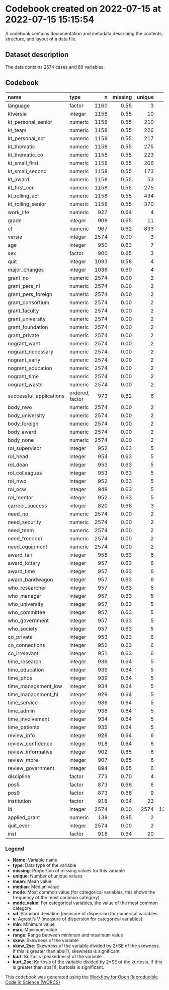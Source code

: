 Codebook created on 2022-07-15 at 2022-07-15 15:15:54
================

A codebook contains documentation and metadata describing the contents,
structure, and layout of a data file.

## Dataset description

The data contains 2574 cases and 89 variables.

## Codebook

| name                    | type            |    n | missing | unique |    mean |  median |    mode |     sd |    v | min |     max |   range |  skew | skew_2se |   kurt | kurt_2se |
|:------------------------|:----------------|-----:|--------:|-------:|--------:|--------:|--------:|-------:|-----:|----:|--------:|--------:|------:|---------:|-------:|---------:|
| language                | factor          | 1160 |    0.55 |      3 |         |         | 1414.00 |        | 0.42 |     |         |         |       |          |        |          |
| ktversie                | integer         | 1158 |    0.55 |     10 |    4.75 |    5.00 |    5.00 |   2.58 |      | 1.0 |    9.00 |    8.00 |  0.12 |     0.84 |  -1.20 |    -4.16 |
| kt_personal_senior      | numeric         | 1158 |    0.55 |    210 |    0.14 |    0.07 |    0.07 |   0.19 |      | 0.0 |    1.00 |    1.00 |  2.05 |    14.29 |   5.12 |    17.81 |
| kt_team                 | numeric         | 1158 |    0.55 |    226 |    0.16 |    0.12 |    0.12 |   0.18 |      | 0.0 |    1.00 |    1.00 |  1.45 |    10.11 |   2.72 |     9.45 |
| kt_personal_ecr         | numeric         | 1158 |    0.55 |    217 |    0.15 |    0.12 |    0.12 |   0.16 |      | 0.0 |    1.00 |    1.00 |  1.79 |    12.45 |   4.65 |    16.19 |
| kt_thematic             | numeric         | 1158 |    0.55 |    275 |    0.09 |    0.05 |    0.05 |   0.11 |      | 0.0 |    0.74 |    0.74 |  1.50 |    10.46 |   2.87 |     9.98 |
| kt_thematic_co          | numeric         | 1158 |    0.55 |    223 |    0.05 |    0.00 |    0.00 |   0.10 |      | 0.0 |    1.00 |    1.00 |  4.00 |    27.80 |  25.77 |    89.71 |
| kt_small_first          | numeric         | 1158 |    0.55 |    206 |    0.15 |    0.09 |    0.09 |   0.20 |      | 0.0 |    1.00 |    1.00 |  1.90 |    13.19 |   4.38 |    15.24 |
| kt_small_second         | numeric         | 1158 |    0.55 |    173 |    0.10 |    0.00 |    0.00 |   0.16 |      | 0.0 |    1.00 |    1.00 |  2.48 |    17.28 |   8.24 |    28.68 |
| kt_award                | numeric         | 1158 |    0.55 |     53 |    0.09 |    0.00 |    0.00 |   0.18 |      | 0.0 |    1.00 |    1.00 |  3.17 |    22.08 |  11.62 |    40.45 |
| kt_first_ecr            | numeric         | 1158 |    0.55 |    275 |    0.25 |    0.22 |    0.22 |   0.24 |      | 0.0 |    1.00 |    1.00 |  1.15 |     8.01 |   1.27 |     4.41 |
| kt_rolling_ecr          | numeric         | 1158 |    0.55 |    434 |    0.26 |    0.25 |    0.25 |   0.18 |      | 0.0 |    1.00 |    1.00 |  0.60 |     4.18 |   0.69 |     2.41 |
| kt_rolling_senior       | numeric         | 1158 |    0.55 |    370 |    0.16 |    0.14 |    0.14 |   0.14 |      | 0.0 |    1.00 |    1.00 |  1.34 |     9.34 |   3.93 |    13.69 |
| work_life               | numeric         |  927 |    0.64 |      4 |    2.45 |    3.00 |    3.00 |   0.67 |      | 1.0 |    3.00 |    2.00 | -0.83 |    -5.14 |  -0.48 |    -1.50 |
| grade                   | integer         |  908 |    0.65 |     11 |    7.60 |    8.00 |    8.00 |   1.20 |      | 1.0 |   10.00 |    9.00 | -1.09 |    -6.70 |   4.00 |    12.35 |
| ct                      | numeric         |  967 |    0.62 |    893 |   79.11 |   35.50 |   35.50 | 165.35 |      | 0.2 | 1433.97 | 1433.77 |  5.28 |    33.59 |  31.59 |   100.52 |
| versie                  | integer         | 2574 |    0.00 |      3 |    1.96 |    2.00 |    2.00 |   0.87 |      | 1.0 |    3.00 |    2.00 |  0.08 |     0.86 |  -1.68 |    -8.72 |
| age                     | integer         |  950 |    0.63 |      7 |    2.61 |    2.00 |    2.00 |   0.95 |      | 1.0 |    6.00 |    5.00 |  0.61 |     3.87 |   0.15 |     0.47 |
| sex                     | factor          |  900 |    0.65 |      3 |         |         | 1674.00 |        | 0.50 |     |         |         |       |          |        |          |
| quit                    | integer         | 1093 |    0.58 |      4 |    2.09 |    2.00 |    2.00 |   0.75 |      | 1.0 |    3.00 |    2.00 | -0.15 |    -0.99 |  -1.21 |    -4.08 |
| major_changes           | integer         | 1036 |    0.60 |      4 |    2.75 |    3.00 |    3.00 |   0.46 |      | 1.0 |    3.00 |    2.00 | -1.55 |   -10.21 |   1.31 |     4.32 |
| grant_no                | numeric         | 2574 |    0.00 |      2 |    0.05 |    0.00 |    0.00 |   0.21 |      | 0.0 |    1.00 |    1.00 |  4.22 |    43.70 |  15.79 |    81.86 |
| grant_pers_nl           | numeric         | 2574 |    0.00 |      2 |    0.21 |    0.00 |    0.00 |   0.41 |      | 0.0 |    1.00 |    1.00 |  1.42 |    14.67 |   0.01 |     0.03 |
| grant_pers_foreign      | numeric         | 2574 |    0.00 |      2 |    0.14 |    0.00 |    0.00 |   0.34 |      | 0.0 |    1.00 |    1.00 |  2.11 |    21.85 |   2.45 |    12.68 |
| grant_consortium        | numeric         | 2574 |    0.00 |      2 |    0.12 |    0.00 |    0.00 |   0.33 |      | 0.0 |    1.00 |    1.00 |  2.29 |    23.70 |   3.23 |    16.74 |
| grant_faculty           | numeric         | 2574 |    0.00 |      2 |    0.08 |    0.00 |    0.00 |   0.28 |      | 0.0 |    1.00 |    1.00 |  3.03 |    31.37 |   7.17 |    37.15 |
| grant_university        | numeric         | 2574 |    0.00 |      2 |    0.08 |    0.00 |    0.00 |   0.27 |      | 0.0 |    1.00 |    1.00 |  3.12 |    32.36 |   7.76 |    40.21 |
| grant_foundation        | numeric         | 2574 |    0.00 |      2 |    0.08 |    0.00 |    0.00 |   0.28 |      | 0.0 |    1.00 |    1.00 |  3.02 |    31.27 |   7.11 |    36.86 |
| grant_private           | numeric         | 2574 |    0.00 |      2 |    0.06 |    0.00 |    0.00 |   0.24 |      | 0.0 |    1.00 |    1.00 |  3.57 |    37.00 |  10.75 |    55.73 |
| nogrant_want            | numeric         | 2574 |    0.00 |      2 |    0.01 |    0.00 |    0.00 |   0.07 |      | 0.0 |    1.00 |    1.00 | 13.44 |   139.27 | 178.72 |   926.33 |
| nogrant_necessary       | numeric         | 2574 |    0.00 |      2 |    0.01 |    0.00 |    0.00 |   0.10 |      | 0.0 |    1.00 |    1.00 | 10.20 |   105.74 | 102.18 |   529.60 |
| nogrant_early           | numeric         | 2574 |    0.00 |      2 |    0.03 |    0.00 |    0.00 |   0.16 |      | 0.0 |    1.00 |    1.00 |  6.05 |    62.67 |  34.60 |   179.32 |
| nogrant_education       | numeric         | 2574 |    0.00 |      2 |    0.00 |    0.00 |    0.00 |   0.06 |      | 0.0 |    1.00 |    1.00 | 17.84 |   184.90 | 316.50 |  1640.48 |
| nogrant_time            | numeric         | 2574 |    0.00 |      2 |    0.01 |    0.00 |    0.00 |   0.10 |      | 0.0 |    1.00 |    1.00 |  9.79 |   101.47 |  93.93 |   486.87 |
| nogrant_waste           | numeric         | 2574 |    0.00 |      2 |    0.01 |    0.00 |    0.00 |   0.10 |      | 0.0 |    1.00 |    1.00 |  9.43 |    97.67 |  86.87 |   450.25 |
| successful_applications | ordered, factor |  973 |    0.62 |      6 |         |         | 1601.00 |        | 0.76 |     |         |         |       |          |        |          |
| body_nwo                | numeric         | 2574 |    0.00 |      2 |    0.14 |    0.00 |    0.00 |   0.35 |      | 0.0 |    1.00 |    1.00 |  2.08 |    21.51 |   2.31 |    11.97 |
| body_university         | numeric         | 2574 |    0.00 |      2 |    0.09 |    0.00 |    0.00 |   0.28 |      | 0.0 |    1.00 |    1.00 |  2.95 |    30.62 |   6.73 |    34.90 |
| body_foreign            | numeric         | 2574 |    0.00 |      2 |    0.11 |    0.00 |    0.00 |   0.31 |      | 0.0 |    1.00 |    1.00 |  2.54 |    26.29 |   4.44 |    23.02 |
| body_award              | numeric         | 2574 |    0.00 |      2 |    0.07 |    0.00 |    0.00 |   0.25 |      | 0.0 |    1.00 |    1.00 |  3.39 |    35.17 |   9.53 |    49.37 |
| body_none               | numeric         | 2574 |    0.00 |      2 |    0.12 |    0.00 |    0.00 |   0.33 |      | 0.0 |    1.00 |    1.00 |  2.34 |    24.21 |   3.46 |    17.94 |
| rol_supervisor          | integer         |  952 |    0.63 |      5 |    3.03 |    3.00 |    3.00 |   0.97 |      | 1.0 |    4.00 |    3.00 | -0.60 |    -3.78 |  -0.77 |    -2.43 |
| rol_head                | integer         |  954 |    0.63 |      5 |    2.59 |    3.00 |    3.00 |   0.96 |      | 1.0 |    4.00 |    3.00 | -0.05 |    -0.34 |  -0.97 |    -3.07 |
| rol_dean                | integer         |  953 |    0.63 |      5 |    1.97 |    2.00 |    2.00 |   0.92 |      | 1.0 |    4.00 |    3.00 |  0.67 |     4.26 |  -0.41 |    -1.29 |
| rol_colleagues          | integer         |  953 |    0.63 |      5 |    2.96 |    3.00 |    3.00 |   0.77 |      | 1.0 |    4.00 |    3.00 | -0.32 |    -1.99 |  -0.39 |    -1.24 |
| rol_nwo                 | integer         |  952 |    0.63 |      5 |    2.61 |    3.00 |    3.00 |   1.05 |      | 1.0 |    4.00 |    3.00 | -0.16 |    -1.00 |  -1.16 |    -3.66 |
| rol_ocw                 | integer         |  948 |    0.63 |      5 |    2.03 |    2.00 |    2.00 |   0.96 |      | 1.0 |    4.00 |    3.00 |  0.59 |     3.71 |  -0.64 |    -2.01 |
| rol_mentor              | integer         |  952 |    0.63 |      5 |    2.80 |    3.00 |    3.00 |   1.03 |      | 1.0 |    4.00 |    3.00 | -0.41 |    -2.57 |  -0.99 |    -3.12 |
| carreer_success         | integer         |  820 |    0.68 |      3 |    1.86 |    2.00 |    2.00 |   0.34 |      | 1.0 |    2.00 |    1.00 | -2.10 |   -12.28 |   2.40 |     7.05 |
| need_no                 | numeric         | 2574 |    0.00 |      2 |    0.05 |    0.00 |    0.00 |   0.22 |      | 0.0 |    1.00 |    1.00 |  4.16 |    43.10 |  15.31 |    79.33 |
| need_security           | numeric         | 2574 |    0.00 |      2 |    0.06 |    0.00 |    0.00 |   0.24 |      | 0.0 |    1.00 |    1.00 |  3.65 |    37.85 |  11.35 |    58.80 |
| need_team               | numeric         | 2574 |    0.00 |      2 |    0.12 |    0.00 |    0.00 |   0.32 |      | 0.0 |    1.00 |    1.00 |  2.35 |    24.33 |   3.51 |    18.22 |
| need_freedom            | numeric         | 2574 |    0.00 |      2 |    0.11 |    0.00 |    0.00 |   0.31 |      | 0.0 |    1.00 |    1.00 |  2.54 |    26.36 |   4.47 |    23.19 |
| need_equipment          | numeric         | 2574 |    0.00 |      2 |    0.03 |    0.00 |    0.00 |   0.18 |      | 0.0 |    1.00 |    1.00 |  5.16 |    53.43 |  24.60 |   127.50 |
| award_fair              | integer         |  958 |    0.63 |      6 |    2.65 |    3.00 |    3.00 |   1.01 |      | 1.0 |    5.00 |    4.00 |  0.18 |     1.12 |  -0.80 |    -2.53 |
| award_lottery           | integer         |  957 |    0.63 |      6 |    3.86 |    4.00 |    4.00 |   1.01 |      | 1.0 |    5.00 |    4.00 | -0.81 |    -5.12 |   0.04 |     0.12 |
| award_time              | integer         |  957 |    0.63 |      6 |    3.89 |    4.00 |    4.00 |   1.03 |      | 1.0 |    5.00 |    4.00 | -0.71 |    -4.48 |  -0.03 |    -0.11 |
| award_bandwagon         | integer         |  957 |    0.63 |      6 |    3.83 |    4.00 |    4.00 |   1.07 |      | 1.0 |    5.00 |    4.00 | -0.79 |    -5.01 |  -0.04 |    -0.12 |
| who_researcher          | integer         |  957 |    0.63 |      5 |    3.31 |    3.00 |    3.00 |   0.81 |      | 1.0 |    4.00 |    3.00 | -1.14 |    -7.23 |   0.90 |     2.86 |
| who_manager             | integer         |  957 |    0.63 |      5 |    2.96 |    3.00 |    3.00 |   0.84 |      | 1.0 |    4.00 |    3.00 | -0.69 |    -4.39 |   0.09 |     0.28 |
| who_university          | integer         |  957 |    0.63 |      5 |    2.72 |    3.00 |    3.00 |   0.88 |      | 1.0 |    4.00 |    3.00 | -0.58 |    -3.64 |  -0.30 |    -0.95 |
| who_committee           | integer         |  957 |    0.63 |      5 |    2.61 |    3.00 |    3.00 |   0.89 |      | 1.0 |    4.00 |    3.00 | -0.40 |    -2.52 |  -0.59 |    -1.87 |
| who_government          | integer         |  957 |    0.63 |      5 |    2.10 |    2.00 |    2.00 |   0.89 |      | 1.0 |    4.00 |    3.00 |  0.09 |     0.56 |  -1.18 |    -3.74 |
| who_society             | integer         |  957 |    0.63 |      5 |    2.46 |    3.00 |    3.00 |   0.91 |      | 1.0 |    4.00 |    3.00 | -0.26 |    -1.66 |  -0.86 |    -2.73 |
| co_private              | integer         |  953 |    0.63 |      6 |    3.26 |    3.00 |    3.00 |   1.13 |      | 1.0 |    5.00 |    4.00 | -0.12 |    -0.74 |  -0.90 |    -2.83 |
| co_connections          | integer         |  952 |    0.63 |      6 |    3.21 |    3.00 |    3.00 |   1.10 |      | 1.0 |    5.00 |    4.00 | -0.43 |    -2.72 |  -0.48 |    -1.51 |
| co_irrelevant           | integer         |  951 |    0.63 |      6 |    2.70 |    3.00 |    3.00 |   1.21 |      | 1.0 |    5.00 |    4.00 |  0.35 |     2.22 |  -0.82 |    -2.59 |
| time_research           | integer         |  939 |    0.64 |      5 |    3.04 |    3.00 |    3.00 |   0.54 |      | 1.0 |    4.00 |    3.00 | -0.33 |    -2.06 |   1.75 |     5.50 |
| time_education          | integer         |  939 |    0.64 |      5 |    2.95 |    3.00 |    3.00 |   0.58 |      | 1.0 |    4.00 |    3.00 | -1.23 |    -7.73 |   3.77 |    11.83 |
| time_phds               | integer         |  939 |    0.64 |      5 |    2.63 |    3.00 |    3.00 |   0.86 |      | 1.0 |    4.00 |    3.00 | -0.95 |    -5.96 |  -0.13 |    -0.40 |
| time_management_low     | integer         |  934 |    0.64 |      5 |    2.50 |    3.00 |    3.00 |   0.79 |      | 1.0 |    4.00 |    3.00 | -0.88 |    -5.53 |  -0.45 |    -1.39 |
| time_management_hi      | integer         |  929 |    0.64 |      5 |    1.92 |    2.00 |    2.00 |   0.95 |      | 1.0 |    4.00 |    3.00 |  0.37 |     2.32 |  -1.35 |    -4.20 |
| time_service            | integer         |  936 |    0.64 |      5 |    2.12 |    2.00 |    2.00 |   0.83 |      | 1.0 |    4.00 |    3.00 | -0.14 |    -0.90 |  -1.37 |    -4.27 |
| time_admin              | integer         |  936 |    0.64 |      5 |    2.62 |    3.00 |    3.00 |   0.69 |      | 1.0 |    4.00 |    3.00 | -0.99 |    -6.20 |   0.44 |     1.37 |
| time_involvement        | integer         |  934 |    0.64 |      5 |    1.60 |    1.00 |    1.00 |   0.81 |      | 1.0 |    4.00 |    3.00 |  0.91 |     5.67 |  -0.65 |    -2.04 |
| time_patients           | integer         |  935 |    0.64 |      5 |    1.93 |    1.00 |    1.00 |   1.34 |      | 1.0 |    4.00 |    3.00 |  0.82 |     5.12 |  -1.26 |    -3.94 |
| review_info             | integer         |  928 |    0.64 |      6 |    2.50 |    2.00 |    2.00 |   1.46 |      | 1.0 |    5.00 |    4.00 |  0.27 |     1.65 |  -1.52 |    -4.73 |
| review_confidence       | integer         |  918 |    0.64 |      6 |    3.81 |    4.00 |    4.00 |   0.88 |      | 1.0 |    5.00 |    4.00 | -0.76 |    -4.71 |   0.67 |     2.08 |
| review_informative      | integer         |  902 |    0.65 |      6 |    3.67 |    4.00 |    4.00 |   0.96 |      | 1.0 |    5.00 |    4.00 | -0.69 |    -4.25 |   0.16 |     0.50 |
| review_more             | integer         |  907 |    0.65 |      6 |    4.12 |    4.00 |    4.00 |   0.81 |      | 1.0 |    5.00 |    4.00 | -0.90 |    -5.56 |   1.16 |     3.57 |
| review_government       | integer         |  894 |    0.65 |      6 |    4.06 |    4.00 |    4.00 |   0.86 |      | 1.0 |    5.00 |    4.00 | -0.92 |    -5.64 |   1.18 |     3.60 |
| discipline              | factor          |  773 |    0.70 |      4 |         |         | 1801.00 |        | 0.53 |     |         |         |       |          |        |          |
| pos5                    | factor          |  873 |    0.66 |      6 |         |         | 1701.00 |        | 0.71 |     |         |         |       |          |        |          |
| pos9                    | factor          |  873 |    0.66 |      9 |         |         | 1701.00 |        | 0.82 |     |         |         |       |          |        |          |
| institution             | factor          |  918 |    0.64 |     23 |         |         | 1656.00 |        | 0.94 |     |         |         |       |          |        |          |
| id                      | integer         | 2574 |    0.00 |   2574 | 1295.53 | 1294.50 | 1294.50 | 747.86 |      | 1.0 | 2592.00 | 2591.00 |  0.00 |     0.02 |  -1.20 |    -6.22 |
| applied_grant           | numeric         |  138 |    0.95 |      2 |    0.00 |    0.00 |    0.00 |   0.00 |      | 0.0 |    0.00 |    0.00 |       |          |        |          |
| quit_ever               | integer         | 2574 |    0.00 |      2 |    0.90 |    1.00 |    1.00 |   0.30 |      | 0.0 |    1.00 |    1.00 | -2.64 |   -27.35 |   4.97 |    25.75 |
| inst                    | factor          |  918 |    0.64 |     20 |         |         | 1656.00 |        | 0.93 |     |         |         |       |          |        |          |

### Legend

-   **Name**: Variable name
-   **type**: Data type of the variable
-   **missing**: Proportion of missing values for this variable
-   **unique**: Number of unique values
-   **mean**: Mean value
-   **median**: Median value
-   **mode**: Most common value (for categorical variables, this shows
    the frequency of the most common category)
-   **mode_value**: For categorical variables, the value of the most
    common category
-   **sd**: Standard deviation (measure of dispersion for numerical
    variables
-   **v**: Agresti’s V (measure of dispersion for categorical variables)
-   **min**: Minimum value
-   **max**: Maximum value
-   **range**: Range between minimum and maximum value
-   **skew**: Skewness of the variable
-   **skew_2se**: Skewness of the variable divided by 2\*SE of the
    skewness. If this is greater than abs(1), skewness is significant
-   **kurt**: Kurtosis (peakedness) of the variable
-   **kurt_2se**: Kurtosis of the variable divided by 2\*SE of the
    kurtosis. If this is greater than abs(1), kurtosis is significant.

This codebook was generated using the [Workflow for Open Reproducible
Code in Science (WORCS)](https://osf.io/zcvbs/)

